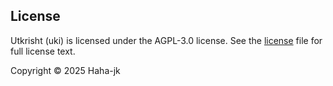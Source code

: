 ## License

Utkrisht (uki) is licensed under the AGPL-3.0 license. See the [license](./license.txt) file for full license text. 

Copyright © 2025 Haha-jk
